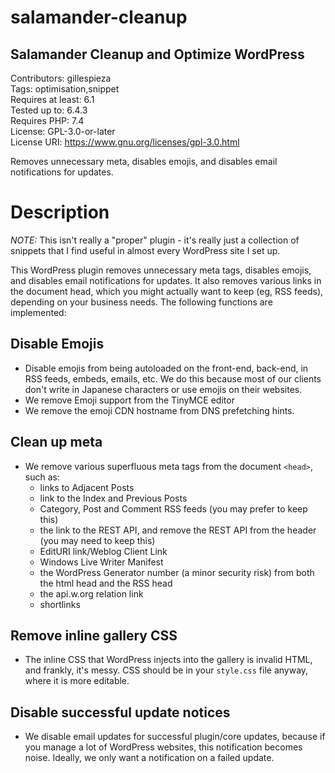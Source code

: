 # salamander-cleanup  
## Salamander Cleanup and Optimize WordPress
Contributors: gillespieza  
Tags: optimisation,snippet  
Requires at least: 6.1  
Tested up to: 6.4.3  
Requires PHP: 7.4  
License: GPL-3.0-or-later  
License URI: https://www.gnu.org/licenses/gpl-3.0.html  

Removes unnecessary meta, disables emojis, and disables email notifications for updates.

# Description
*NOTE:* This isn't really a "proper" plugin - it's really just a collection of snippets that I find useful in almost every WordPress site I set up.

This WordPress plugin removes unnecessary meta tags, disables emojis, and disables email notifications for updates. It also removes various links in the document head, which you might actually want to keep (eg, RSS feeds), depending on your business needs. The following functions are implemented:

## Disable Emojis
- Disable emojis from being autoloaded on the front-end, back-end, in RSS feeds, embeds, emails, etc. We do this because most of our clients don't write in Japanese characters or use emojis on their websites.
- We remove Emoji support from the TinyMCE editor
- We remove the emoji CDN hostname from DNS prefetching hints.

## Clean up meta
- We remove various superfluous meta tags from the document `<head>`, such as:
  - links to Adjacent Posts
  - link to the Index and Previous Posts
  - Category, Post and Comment RSS feeds (you may prefer to keep this)
  - the link to the REST API, and remove the REST API from the header (you may need to keep this)
  - EditURI link/Weblog Client Link
  - Windows Live Writer Manifest
  - the WordPress Generator number (a minor security risk) from both the html head and the RSS head
  - the api.w.org relation link
  - shortlinks

## Remove inline gallery CSS
- The inline CSS that WordPress injects into the gallery is invalid HTML, and frankly, it\'s messy. CSS should be in your `style.css` file anyway, where it is more editable.

## Disable successful update notices
- We disable email updates for successful plugin/core updates, because if you manage a lot of WordPress websites, this notification becomes noise. Ideally, we only want a notification on a failed update.
